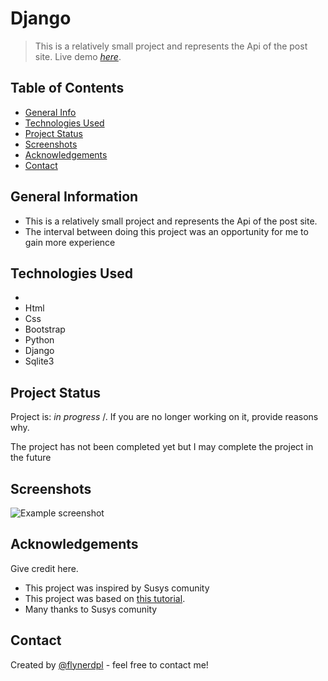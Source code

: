 # Django
> This is a relatively small project and represents the Api of the post site.
> Live demo [_here_](http://127.0.0.1:8000/). <!-- If you have the project hosted somewhere, include the link here. -->

## Table of Contents
* [General Info](#general-information)
* [Technologies Used](#technologies-used)
* [Project Status](#project-status)
* [Screenshots](#screenshots)
* [Acknowledgements](#acknowledgements)
* [Contact](#contact)
<!-- * [License](#license) -->



## General Information
- This is a relatively small project and represents the Api of the post site.
- The interval between doing this project was an opportunity for me to gain more experience
<!-- You don't have to answer all the questions - just the ones relevant to your project. -->


## Technologies Used
- 
- Html
- Css
- Bootstrap
- Python
- Django
- Sqlite3




## Project Status
Project is: _in progress_ /. 
If you are no longer working on it, provide reasons why.

The project has not been completed yet but I may complete the project in the future


## Screenshots
![Example screenshot](https://susysacademy.uz/images/pages/crm_susys.png)
<!-- If you have screenshots you'd like to share, include them here. -->


## Acknowledgements
Give credit here.
- This project was inspired by Susys comunity
- This project was based on [this tutorial](https://susysacademy.uz/).
- Many thanks to Susys comunity


## Contact
Created by [@flynerdpl](https://ravshanfayziyev.netlify.app/) - feel free to contact me!


<!-- Optional -->
<!-- ## License -->
<!-- This project is open source and available under the [... License](). -->

<!-- You don't have to include all sections - just the one's relevant to your project -->
